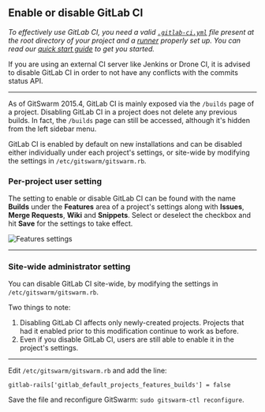 ## Enable or disable GitLab CI

_To effectively use GitLab CI, you need a valid
[`.gitlab-ci.yml`](yaml/README.md) file present at the root directory of
your project and a [runner](runners/README.md) properly set up. You can
read our [quick start guide](quick_start/README.md) to get you started._

If you are using an external CI server like Jenkins or Drone CI, it is
advised to disable GitLab CI in order to not have any conflicts with the
commits status API.

---

As of GitSwarm 2015.4, GitLab CI is mainly exposed via the `/builds` page
of a project. Disabling GitLab CI in a project does not delete any previous
builds. In fact, the `/builds` page can still be accessed, although it's
hidden from the left sidebar menu.

GitLab CI is enabled by default on new installations and can be disabled
either individually under each project's settings, or site-wide by
modifying the settings in `/etc/gitswarm/gitswarm.rb`.

### Per-project user setting

The setting to enable or disable GitLab CI can be found with the name
**Builds** under the **Features** area of a project's settings along with
**Issues**, **Merge Requests**, **Wiki** and **Snippets**. Select or
deselect the checkbox and hit **Save** for the settings to take effect.

![Features settings](img/features_settings.png)

---

### Site-wide administrator setting

You can disable GitLab CI site-wide, by modifying the settings in
`/etc/gitswarm/gitswarm.rb`.

Two things to note:

1. Disabling GitLab CI affects only newly-created projects. Projects that
   had it enabled prior to this modification continue to work as before.
1. Even if you disable GitLab CI, users are still able to enable it in
   the project's settings.

---

Edit `/etc/gitswarm/gitswarm.rb` and add the line:

```
gitlab-rails['gitlab_default_projects_features_builds'] = false
```

Save the file and reconfigure GitSwarm: `sudo gitswarm-ctl reconfigure`.
